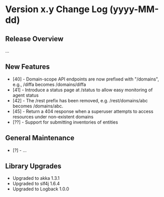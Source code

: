 # Version x.y Change Log (yyyy-MM-dd)

## Release Overview

...

## New Features

* [40] - Domain-scope API endpoints are now prefixed with "/domains", e.g., /diffa becomes /domains/diffa
* [41] - Introduce a status page at /status to allow easy monitoring of agent status
* [42] - The /rest prefix has been removed, e.g. /rest/domains/abc becomes /domains/abc.
* [45] - Return a 404 response when a superuser attempts to access resources under non-existent domains
* [??] - Support for submitting inventories of entities

## General Maintenance

* [?] - ...

## Library Upgrades

* Upgraded to akka 1.3.1
* Upgraded to slf4j 1.6.4
* Upgraded to Logback 1.0.0